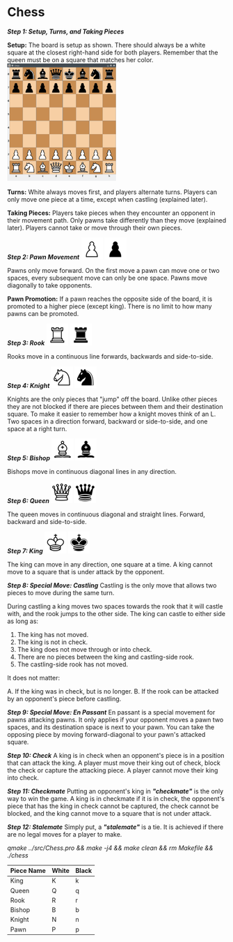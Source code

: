 # Chess

_**Step 1: Setup, Turns, and Taking Pieces**_

**Setup:**
The board is setup as shown. There should always be a white square at the closest right-hand side for both players.
Remember that the queen must be on a square that matches her color.
<img src="https://github.com/vkovsh/Chess/blob/main/chess_view.png" width="250"/>

**Turns:**
White always moves first, and players alternate turns. Players can only move one piece at a time, except when castling (explained later).

**Taking Pieces:**
Players take pieces when they encounter an opponent in their movement path. Only pawns take differently than they move (explained later).
Players cannot take or move through their own pieces.

_**Step 2: Pawn Movement**_
<img src="https://github.com/vkovsh/Chess/blob/main/icons/white_pawn.png" width="50"/>
<img src="https://github.com/vkovsh/Chess/blob/main/icons/black_pawn.png" width="50"/>

Pawns only move forward. On the first move a pawn can move one or two spaces, every subsequent move can only be one space.
Pawns move diagonally to take opponents.

**Pawn Promotion:**
If a pawn reaches the opposite side of the board, it is promoted to a higher piece (except king).
There is no limit to how many pawns can be promoted.

_**Step 3: Rook**_
<img src="https://github.com/vkovsh/Chess/blob/main/icons/white_rook.png" width="50"/>
<img src="https://github.com/vkovsh/Chess/blob/main/icons/black_rook.png" width="50"/>

Rooks move in a continuous line forwards, backwards and side-to-side.

_**Step 4: Knight**_
<img src="https://github.com/vkovsh/Chess/blob/main/icons/white_knight.png" width="50"/>
<img src="https://github.com/vkovsh/Chess/blob/main/icons/black_knight.png" width="50"/>

Knights are the only pieces that "jump" off the board. Unlike other pieces they are not blocked if there are pieces between them and their destination square.
To make it easier to remember how a knight moves think of an L. Two spaces in a direction forward, backward or side-to-side, and one space at a right turn.

_**Step 5: Bishop**_
<img src="https://github.com/vkovsh/Chess/blob/main/icons/white_bishop.png" width="50"/>
<img src="https://github.com/vkovsh/Chess/blob/main/icons/black_bishop.png" width="50"/>

Bishops move in continuous diagonal lines in any direction.

_**Step 6: Queen**_
<img src="https://github.com/vkovsh/Chess/blob/main/icons/white_queen.png" width="50"/>
<img src="https://github.com/vkovsh/Chess/blob/main/icons/black_queen.png" width="50"/>

The queen moves in continuous diagonal and straight lines. Forward, backward and side-to-side.

_**Step 7: King**_
<img src="https://github.com/vkovsh/Chess/blob/main/icons/white_king.png" width="50"/>
<img src="https://github.com/vkovsh/Chess/blob/main/icons/black_king.png" width="50"/>

The king can move in any direction, one square at a time. A king cannot move to a square that is under attack by the opponent.

_**Step 8: Special Move: Castling**_
Castling is the only move that allows two pieces to move during the same turn.

During castling a king moves two spaces towards the rook that it will castle with, and the rook jumps to the other side. The king can castle to either side as long as:

1. The king has not moved.
2. The king is not in check.
3. The king does not move through or into check.
4. There are no pieces between the king and castling-side rook.
5. The castling-side rook has not moved.

It does not matter:

A. If the king was in check, but is no longer.
B. If the rook can be attacked by an opponent's piece before castling.

_**Step 9: Special Move: En Passant**_
En passant is a special movement for pawns attacking pawns. It only applies if your opponent moves a pawn two spaces, and its destination space is next to your pawn.
You can take the opposing piece by moving forward-diagonal to your pawn's attacked square.

_**Step 10: Check**_
A king is in check when an opponent's piece is in a position that can attack the king. A player must move their king out of check,
block the check or capture the attacking piece. A player cannot move their king into check.

_**Step 11: Checkmate**_
Putting an opponent's king in _**"checkmate"**_ is the only way to win the game.
A king is in checkmate if it is in check, the opponent's piece that has the king in check cannot be captured, the check cannot be blocked,
and the king cannot move to a square that is not under attack.

_**Step 12: Stalemate**_
Simply put, a _**"stalemate"**_ is a tie. It is achieved if there are no legal moves for a player to make.

_qmake ../src/Chess.pro && make -j4 && make clean && rm Makefile && ./chess_

| Piece Name | White | Black |
| --- | --- | --- |
| King | K | k |
| Queen | Q | q |
| Rook | R | r |
| Bishop | B | b |
| Knight | N | n |
| Pawn | P | p |
